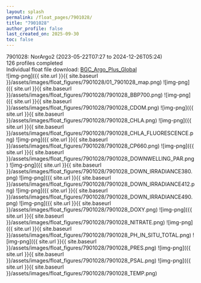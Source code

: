```yaml
---
layout: splash
permalink: /float_pages/7901028/
title: "7901028"
author_profile: false
last_created_on: 2025-09-30
toc: false
---
```

 
7901028: NorArgo2 (2023-05-22T07:27 to 2024-12-26T05:24)\
126 profiles completed\
Individual float file download: [BGC_Argo_Plus_Global](https://ftp.soest.hawaii.edu/bgc_argo_plus/Individual_Floats/outliers_removed/7901028_Sprof_processed.nc)\
![img-png]({{ site.url }}{{ site.baseurl }}/assets/images/float_figures/7901028/01_7901028_map.png)
![img-png]({{ site.url }}{{ site.baseurl }}/assets/images/float_figures/7901028/7901028_BBP700.png)
![img-png]({{ site.url }}{{ site.baseurl }}/assets/images/float_figures/7901028/7901028_CDOM.png)
![img-png]({{ site.url }}{{ site.baseurl }}/assets/images/float_figures/7901028/7901028_CHLA.png)
![img-png]({{ site.url }}{{ site.baseurl }}/assets/images/float_figures/7901028/7901028_CHLA_FLUORESCENCE.png)
![img-png]({{ site.url }}{{ site.baseurl }}/assets/images/float_figures/7901028/7901028_CP660.png)
![img-png]({{ site.url }}{{ site.baseurl }}/assets/images/float_figures/7901028/7901028_DOWNWELLING_PAR.png)
![img-png]({{ site.url }}{{ site.baseurl }}/assets/images/float_figures/7901028/7901028_DOWN_IRRADIANCE380.png)
![img-png]({{ site.url }}{{ site.baseurl }}/assets/images/float_figures/7901028/7901028_DOWN_IRRADIANCE412.png)
![img-png]({{ site.url }}{{ site.baseurl }}/assets/images/float_figures/7901028/7901028_DOWN_IRRADIANCE490.png)
![img-png]({{ site.url }}{{ site.baseurl }}/assets/images/float_figures/7901028/7901028_DOXY.png)
![img-png]({{ site.url }}{{ site.baseurl }}/assets/images/float_figures/7901028/7901028_NITRATE.png)
![img-png]({{ site.url }}{{ site.baseurl }}/assets/images/float_figures/7901028/7901028_PH_IN_SITU_TOTAL.png)
![img-png]({{ site.url }}{{ site.baseurl }}/assets/images/float_figures/7901028/7901028_PRES.png)
![img-png]({{ site.url }}{{ site.baseurl }}/assets/images/float_figures/7901028/7901028_PSAL.png)
![img-png]({{ site.url }}{{ site.baseurl }}/assets/images/float_figures/7901028/7901028_TEMP.png)
